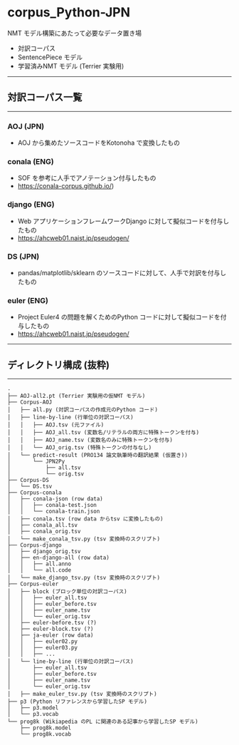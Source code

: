 # corpus_Python-JPN
NMT モデル構築にあたって必要なデータ置き場

* 対訳コーパス
* SentencePiece モデル
* 学習済みNMT モデル (Terrier 実験用)

---
## 対訳コーパス一覧
---
### AOJ (JPN)
* AOJ から集めたソースコードをKotonoha で変換したもの

### conala (ENG)
* SOF を参考に人手でアノテーション付与したもの
* https://conala-corpus.github.io/)

### django (ENG)
* Web アプリケーションフレームワークDjango に対して擬似コードを付与したもの
* https://ahcweb01.naist.jp/pseudogen/
### DS (JPN)
* pandas/matplotlib/sklearn のソースコードに対して、人手で対訳を付与したもの
### euler (ENG)
* Project Euler4 の問題を解くためのPython コードに対して擬似コードを付与したもの
* https://ahcweb01.naist.jp/pseudogen/

---

## ディレクトリ構成 (抜粋)
---
```
.
├── AOJ-all2.pt (Terrier 実験用の仮NMT モデル)
├── Corpus-AOJ
│   ├── all.py (対訳コーパスの作成元のPython コード)
│   ├── line-by-line (行単位の対訳コーパス)
│   │   ├── AOJ.tsv (元ファイル)
│   │   ├── AOJ_all.tsv (変数名/リテラルの両方に特殊トークンを付与)
│   │   ├── AOJ_name.tsv (変数名のみに特殊トークンを付与)
│   │   └── AOJ_orig.tsv (特殊トークンの付与なし)
│   └── predict-result (PRO134 論文執筆時の翻訳結果 (仮置き))
│       └── JPN2Py
│           ├── all.tsv
│           └── orig.tsv
├── Corpus-DS
│   └── DS.tsv
├── Corpus-conala
│   ├── conala-json (row data)
│   │   ├── conala-test.json
│   │   └── conala-train.json
│   ├── conala.tsv (row data からtsv に変換したもの)
│   ├── conala_all.tsv
│   ├── conala_orig.tsv
│   └── make_conala_tsv.py (tsv 変換時のスクリプト)
├── Corpus-django
│   ├── django_orig.tsv
│   ├── en-django-all (row data)
│   │   ├── all.anno
│   │   └── all.code
│   └── make_django_tsv.py (tsv 変換時のスクリプト)
├── Corpus-euler
│   ├── block (ブロック単位の対訳コーパス)
│   │   ├── euler_all.tsv
│   │   ├── euler_before.tsv
│   │   ├── euler_name.tsv
│   │   └── euler_orig.tsv
│   ├── euler-before.tsv (?)
│   ├── euler-block.tsv (?)
│   ├── ja-euler (row data)
│   │   ├── euler02.py
│   │   ├── euler03.py
│   │   ├── ...
│   └── line-by-line (行単位の対訳コーパス)
│       ├── euler_all.tsv
│       ├── euler_before.tsv
│       ├── euler_name.tsv
│       └── euler_orig.tsv
│   ├── make_euler_tsv.py (tsv 変換時のスクリプト)
├── p3 (Python リファレンスから学習したSP モデル)
│   ├── p3.model
│   └── p3.vocab
└── prog8k (Wikiapedia のPL に関連のある記事から学習したSP モデル)
    ├── prog8k.model
    └── prog8k.vocab
```